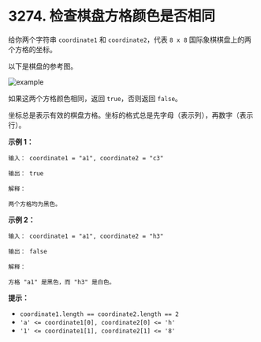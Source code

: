 # 3274. 检查棋盘方格颜色是否相同

给你两个字符串 `coordinate1` 和 `coordinate2`，代表 `8 x 8` 国际象棋棋盘上的两个方格的坐标。

以下是棋盘的参考图。

![example](https://assets.leetcode.com/uploads/2024/07/17/screenshot-2021-02-20-at-22159-pm.png)

如果这两个方格颜色相同，返回 `true`，否则返回 `false`。

坐标总是表示有效的棋盘方格。坐标的格式总是先字母（表示列），再数字（表示行）。

**示例 1：**

```()
输入： coordinate1 = "a1", coordinate2 = "c3"

输出： true

解释：

两个方格均为黑色。
```

**示例 2：**

```()
输入： coordinate1 = "a1", coordinate2 = "h3"

输出： false

解释：

方格 "a1" 是黑色，而 "h3" 是白色。
```

**提示：**

- `coordinate1.length == coordinate2.length == 2`
- `'a' <= coordinate1[0], coordinate2[0] <= 'h'`
- `'1' <= coordinate1[1], coordinate2[1] <= '8'`
